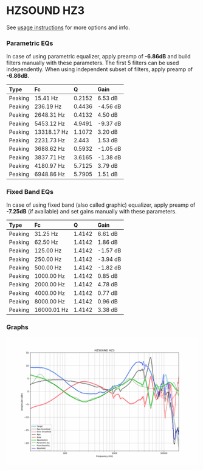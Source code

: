 # HZSOUND HZ3
See [usage instructions](https://github.com/jaakkopasanen/AutoEq#usage) for more options and info.

### Parametric EQs
In case of using parametric equalizer, apply preamp of **-6.86dB** and build filters manually
with these parameters. The first 5 filters can be used independently.
When using independent subset of filters, apply preamp of **-6.86dB**.

| Type    | Fc          |      Q | Gain     |
|:--------|:------------|:-------|:---------|
| Peaking | 15.41 Hz    | 0.2152 | 6.53 dB  |
| Peaking | 236.19 Hz   | 0.4436 | -4.56 dB |
| Peaking | 2648.31 Hz  | 0.4132 | 4.50 dB  |
| Peaking | 5453.12 Hz  | 4.9491 | -9.37 dB |
| Peaking | 13318.17 Hz | 1.1072 | 3.20 dB  |
| Peaking | 2231.73 Hz  | 2.443  | 1.53 dB  |
| Peaking | 3688.62 Hz  | 0.5932 | -1.05 dB |
| Peaking | 3837.71 Hz  | 3.6165 | -1.38 dB |
| Peaking | 4180.97 Hz  | 5.7125 | 3.79 dB  |
| Peaking | 6948.86 Hz  | 5.7905 | 1.51 dB  |

### Fixed Band EQs
In case of using fixed band (also called graphic) equalizer, apply preamp of **-7.25dB**
(if available) and set gains manually with these parameters.

| Type    | Fc          |      Q | Gain     |
|:--------|:------------|:-------|:---------|
| Peaking | 31.25 Hz    | 1.4142 | 6.61 dB  |
| Peaking | 62.50 Hz    | 1.4142 | 1.86 dB  |
| Peaking | 125.00 Hz   | 1.4142 | -1.57 dB |
| Peaking | 250.00 Hz   | 1.4142 | -3.94 dB |
| Peaking | 500.00 Hz   | 1.4142 | -1.82 dB |
| Peaking | 1000.00 Hz  | 1.4142 | 0.85 dB  |
| Peaking | 2000.00 Hz  | 1.4142 | 4.78 dB  |
| Peaking | 4000.00 Hz  | 1.4142 | 0.77 dB  |
| Peaking | 8000.00 Hz  | 1.4142 | 0.96 dB  |
| Peaking | 16000.01 Hz | 1.4142 | 3.38 dB  |

### Graphs
![](./HZSOUND%20HZ3.png)